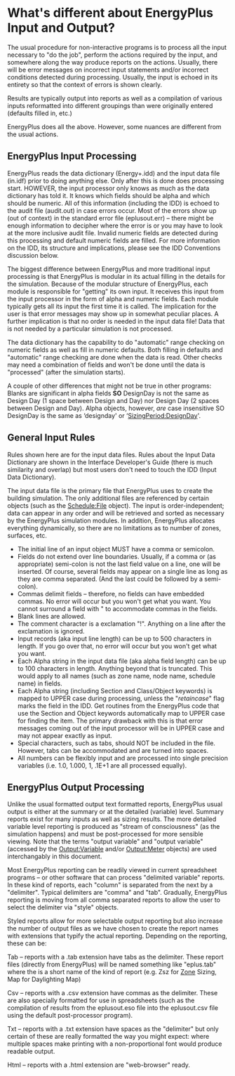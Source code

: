 # What's different about EnergyPlus Input and Output?

The usual procedure for non-interactive programs is to process all the input necessary to "do the job", perform the actions required by the input, and somewhere along the way produce reports on the actions. Usually, there will be error messages on incorrect input statements and/or incorrect conditions detected during processing. Usually, the input is echoed in its entirety so that the context of errors is shown clearly.

Results are typically output into reports as well as a compilation of various inputs reformatted into different groupings than were originally entered (defaults filled in, etc.)

EnergyPlus does all the above. However, some nuances are different from the usual actions.

## EnergyPlus Input Processing

EnergyPlus reads the data dictionary (Energy+.idd) and the input data file (in.idf) prior to doing anything else. Only after this is done does processing start. HOWEVER, the input processor only knows as much as the data dictionary has told it. It knows which fields should be alpha and which should be numeric. All of this information (including the IDD) is echoed to the audit file (audit.out) in case errors occur. Most of the errors show up (out of context) in the standard error file (eplusout.err) – there might be enough information to decipher where the error is or you may have to look at the more inclusive audit file. Invalid numeric fields are detected during this processing and default numeric fields are filled. For more information on the IDD, its structure and implications, please see the IDD Conventions discussion below.

The biggest difference between EnergyPlus and more traditional input processing is that EnergyPlus is modular in its actual filling in the details for the simulation. Because of the modular structure of EnergyPlus, each module is responsible for "getting" its own input. It receives this input from the input processor in the form of alpha and numeric fields. Each module typically gets all its input the first time it is called. The implication for the user is that error messages may show up in somewhat peculiar places. A further implication is that no order is needed in the input data file!  Data that is not needed by a particular simulation is not processed.

The data dictionary has the capability to do "automatic" range checking on numeric fields as well as fill in numeric defaults. Both filling in defaults and "automatic" range checking are done when the data is read. Other checks may need a combination of fields and won't be done until the data is "processed" (after the simulation starts).

A couple of other differences that might not be true in other programs:  Blanks are significant in alpha fields **SO** DesignDay is not the same as Design Day (1 space between Design and Day) nor Design  Day (2 spaces between Design and Day). Alpha objects, however, *are* case insensitive SO DesignDay is the same as ‘designday' or ‘[SizingPeriod:DesignDay](#sizingperioddesignday)'.

## General Input Rules

Rules shown here are for the input data files. Rules about the Input Data Dictionary are shown in the Interface Developer's Guide (there is much similarity and overlap) but most users don't need to touch the IDD (Input Data Dictionary).

The input data file is the primary file that EnergyPlus uses to create the building simulation. The only additional files are referenced by certain objects (such as the [Schedule:File](#schedulefile) object). The input is order-independent; data can appear in any order and will be retrieved and sorted as necessary by the EnergyPlus simulation modules.  In addition, EnergyPlus allocates everything dynamically, so there are no limitations as to number of zones, surfaces, etc.

- The initial line of an input object MUST have a comma or semicolon.
- Fields do not extend over line boundaries.  Usually, if a comma or (as appropriate) semi-colon is not the last field value on a line, one will be inserted.  Of course, several fields may appear on a single line as long as they are comma separated. (And the last could be followed by a semi-colon).
- Commas delimit fields – therefore, no fields can have embedded commas.  No error will occur but you won't get what you want. You cannot surround a field with " to accommodate commas in the fields.
- Blank lines are allowed.
- The comment character is a exclamation "!".  Anything on a line after the exclamation is ignored.
- Input records (aka input line length) can be up to 500 characters in length.  If you go over that, no error will occur but you won't get what you want.
- Each Alpha string in the input data file (aka alpha field length) can be up to 100 characters in length. Anything beyond that is truncated. This would apply to all names (such as zone name, node name, schedule name) in fields.
- Each Alpha string (including Section and Class/Object keywords) is mapped to UPPER case during processing, unless the "*retaincase*" flag marks the field in the IDD.  Get routines from the EnergyPlus code that use the Section and Object keywords automatically map to UPPER case for finding the item.  The primary drawback with this is that error messages coming out of the input processor will be in UPPER case and may not appear exactly as input.
- Special characters, such as tabs, should NOT be included in the file.  However, tabs can be accommodated and are turned into spaces.
- All numbers can be flexibly input and are processed into single precision variables (i.e. 1.0, 1.000, 1, .1E+1 are all processed equally).

## EnergyPlus Output Processing

Unlike the usual formatted output text formatted reports, EnergyPlus usual output is either at the summary or at the detailed (variable) level. Summary reports exist for many inputs as well as sizing results. The more detailed variable level reporting is produced as "stream of consciousness" (as the simulation happens) and must be post-processed for more sensible viewing. Note that the terms "output variable" and "output variable" (accessed by the [Output:Variable](#outputvariable) and/or [Output:Meter](#outputmeter-and-outputmetermeterfileonly) objects) are used interchangably in this document.

Most EnergyPlus reporting can be readily viewed in current spreadsheet programs – or other software that can process "delimited variable" reports. In these kind of reports, each "column" is separated from the next by a "delimiter". Typical delimiters are "comma" and "tab". Gradually, EnergyPlus reporting is moving from all comma separated reports to allow the user to select the delimiter via "style" objects.

Styled reports allow for more selectable output reporting but also increase the number of output files as we have chosen to create the report names with extensions that typify the actual reporting. Depending on the reporting, these can be:

Tab – reports with a .tab extension have tabs as the delimiter. These report files (directly from EnergyPlus) will be named something like "eplus<xxx>.tab" where the <xxx> is a short name of the kind of report (e.g. Zsz for [Zone](#zone) Sizing, Map for Daylighting Map)

Csv – reports with a .csv extension have commas as the delimiter. These are also specially formatted for use in spreadsheets (such as the compilation of results from the eplusout.eso file into the eplusout.csv file using the default post-processor program).

Txt – reports with a .txt extension have spaces as the "delimiter" but only certain of these are really formatted the way you might expect: where multiple spaces make printing with a non-proportional font would produce readable output.

Html – reports with a .html extension are "web-browser" ready.